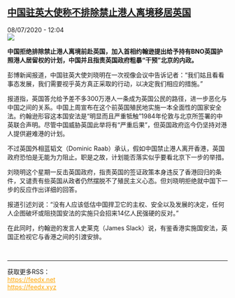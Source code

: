 <!--1594209293000-->
[中国驻英大使称不排除禁止港人离境移居英国](http://www.rfi.fr//cn/%E4%B8%AD%E5%9B%BD/20200708-%E4%B8%AD%E5%9B%BD%E9%A9%BB%E8%8B%B1%E5%A4%A7%E4%BD%BF%E7%A7%B0%E4%B8%8D%E6%8E%92%E9%99%A4%E7%A6%81%E6%AD%A2%E6%B8%AF%E4%BA%BA%E7%A6%BB%E5%A2%83%E7%A7%BB%E5%B1%85%E8%8B%B1%E5%9B%BD)
------

<div>08/07/2020 - 12:04</div><img src="https://s.rfi.fr/media/display/77e2a7b0-96bb-11ea-831f-005056a964fe/w:310/p:16x9/Capture-44.JPG"><p><strong>中国拒绝排除禁止港人离境前赴英国，加入首相约翰逊提出给予持有BNO英国护照港人居留权的计划，中国并且指责英国政府粗暴“干预”北京的内政。</strong></p><div class="t-content__body u-clearfix"><div class="m-interstitial"></div><p>彭博新闻报道，中国驻英大使刘晓明在一次视像会议中告诉记者：“我们姑且看看事态发展，我们需要视乎英方真正采取的行动，以决定我们相应的措施。”</p><p>报道指，英国答允给予差不多300万港人一条成为英国公民的路径，进一步恶化与中国之间的关系。中国上周宣布在这个前英国殖民地实施一本全面性的国家安全法。约翰逊形容这本国安法是“明显而且严重牴触”1984年伦敦与北京所签署的中英联合声明。尽管中国威胁英国此举将有“严重后果”，但英国政府迄今仍坚持对港人提供避难港的计划。</p><p>不过英国外相蓝韬文（Dominic Raab）承认，假如中国禁止港人离开香港，英国政府恐怕是无能为力阻止。职是之故，计划能否落实似乎要看北京下一步的举措。</p><p>刘晓明这个星期一反击英国政府，指责英国的签证政策本身违反了香港回归的条件，又谴责有些英国从政者仍然摆脱不了殖民主义心态。但刘晓明拒绝就中国下一步的反应作出详细的回答。</p><p>报道引述刘说：“没有人应该低估中国捍卫它的主权、安全以及发展的决定，任何人企图破坏或阻挠国安法的实施只会招来14亿人民强硬的反对。”</p><p>在此同时，约翰逊的发言人史莱克（James Slack）说，有鉴香港实施国安法，英国正检视它与香港之间的引渡安排。</p><div class="o-self-promo o-self-promo--nl o-self-promo--hidden" data-selfpromo-newsletter></div><div class="o-self-promo o-self-promo--app o-self-promo--hidden" data-selfpromo-app></div></div><br><hr><div>获取更多RSS：<br><a href="https://feedx.net" style="color:orange" target="_blank">https://feedx.net</a> <br><a href="https://feedx.xyz" style="color:orange" target="_blank">https://feedx.xyz</a><br></div>
